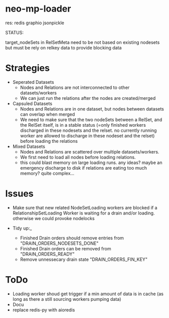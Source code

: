 # neo-mp-loader

res:
redis
graphio
jsonpickle



STATUS:

target_nodeSets in RelSetMeta need to be not based on existing nodesets but must be rely on relkey data to provide blocking data
# Strategies

* Seperated Datasets
    + Nodes and Relations are not interconnected to other datasets/workers
    + We can just run the relations after the nodes are created/merged
* Capsuled Datasets
    + Nodes and Relations are in one dataset, but nodes between datasets can overlap when merged
    + We need to make sure that the two nodeSets between a RelSet, and the RelSet itself, is in a stable status (=only finished workers discharged in these nodesets and the relset. no currently running worker are allowed to discharge in these nodeset and the relset) before loading the relations
* Mixed Datasets
    + Nodes and Relations are scattered over multiple datasets/workers.
    + We first need to load all nodes before loading relations.
    + this could blast memory on large loading runs. any ideas? maybe an emergency discharge to disk if relations are eating too much memory? quite complex...


# Issues

* Make sure that new related NodeSetLoading workers are blocked if a RelationshipSetLoading Worker is waiting for a drain and/or loading. otherwise we could provoke nodelocks

* Tidy up:_
    * Finished Drain orders should remove  entries from "DRAIN_ORDERS_NODESETS_DONE"
    * Finished Drain orders can be removed from "DRAIN_ORDERS_READY"
    * Remove unnessecary drain state "DRAIN_ORDERS_FIN_KEY"

# ToDo


* Loading worker shoud get trigger if a min amount of data is in cache (as long as there a still sourcing workers pumping data)
* Docu
* replace redis-py with aioredis